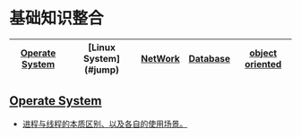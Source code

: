# 基础知识整合

|**[Operate System](#jump)** |  **[Linux System]**(#jump) | **[NetWork](#jump)** | **[Database](#jump)** | **[object oriented](#jump)** |
|------|------|------|------|------

## <span id = "jump">[Operate System](https://github.com/FrankShuhao/study-record/tree/master/files/Operate%20System)</span>

* [进程与线程的本质区别、以及各自的使用场景。](https://github.com/FrankShuhao/study-record/blob/master/files/Operate%20System/%E8%BF%9B%E7%A8%8B%E4%B8%8E%E7%BA%BF%E7%A8%8B%E7%9A%84%E6%9C%AC%E8%B4%A8%E5%8C%BA%E5%88%AB%E4%BB%A5%E5%8F%8A%E5%90%84%E8%87%AA%E7%9A%84%E4%BD%BF%E7%94%A8%E5%9C%BA%E6%99%AF.md)
